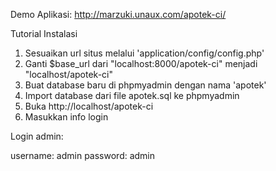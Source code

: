 Demo Aplikasi: http://marzuki.unaux.com/apotek-ci/


Tutorial Instalasi

1. Sesuaikan url situs melalui 'application/config/config.php'
2. Ganti $base_url dari "localhost:8000/apotek-ci" menjadi "localhost/apotek-ci"
3. Buat database baru di phpmyadmin dengan nama 'apotek'
4. Import database dari file apotek.sql ke phpmyadmin
5. Buka http://localhost/apotek-ci
6. Masukkan info login

Login admin:

username: admin
password: admin
